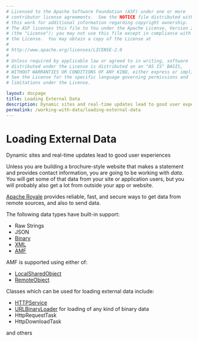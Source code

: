 ```yaml
---
# Licensed to the Apache Software Foundation (ASF) under one or more
# contributor license agreements.  See the NOTICE file distributed with
# this work for additional information regarding copyright ownership.
# The ASF licenses this file to You under the Apache License, Version 2.0
# (the "License"); you may not use this file except in compliance with
# the License.  You may obtain a copy of the License at
# 
# http://www.apache.org/licenses/LICENSE-2.0
# 
# Unless required by applicable law or agreed to in writing, software
# distributed under the License is distributed on an "AS IS" BASIS,
# WITHOUT WARRANTIES OR CONDITIONS OF ANY KIND, either express or implied.
# See the License for the specific language governing permissions and
# limitations under the License.

layout: docpage
title: Loading External Data
description: Dynamic sites and real-time updates lead to good user experiences
permalink: /working-with-data/loading-external-data
---
```


# Loading External Data

Dynamic sites and real-time updates lead to good user experiences

Unless you are building a brochure-style website that makes a statement and provides contact information, you are going to be working with _data_. You will get some of that data from your site or application users, but you will probably also get a lot from outside your app or website.

[Apache Royale](https://royale.apache.org/) provides reliable, fast, and secure ways to get data from remote sources, and also to send data.

The following data types have built-in support:

* Raw Strings
* JSON
* [Binary](https://royale.apache.org/asdoc/#!org.apache.royale.utils/BinaryData)
* [XML](features/as3/xml)
* [AMF](working-with-data/loading-external-data/amf)

AMF is supported using either of:
* [LocalSharedObject](working-with-data/loading-external-data/localsharedobject)
* [RemoteObject](working-with-data/loading-external-data/remoteobject)

Classes which can be used for loading external data include:
* [HTTPService](working-with-data/loading-external-data/httpservice)
* [URLBinaryLoader](https://royale.apache.org/asdoc/#!org.apache.royale.net/URLBinaryLoader) for loading of any kind of binary data
* HttpRequestTask
* HttpDownloadTask

and others


